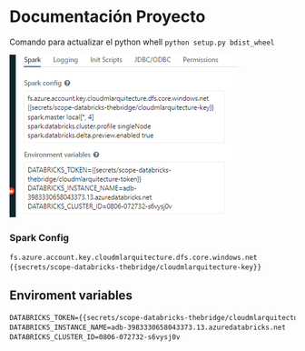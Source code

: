 # Documentación Proyecto

Comando para actualizar el python whell `python setup.py bdist_wheel`

![img.png](img/img.png)

### Spark Config

````txt
fs.azure.account.key.cloudmlarquitecture.dfs.core.windows.net     
{{secrets/scope-databricks-thebridge/cloudmlarquitecture-key}}
````

## Enviroment variables 

````txt
DATABRICKS_TOKEN={{secrets/scope-databricks-thebridge/cloudmlarquitecture-token}}
DATABRICKS_INSTANCE_NAME=adb-3983330658043373.13.azuredatabricks.net
DATABRICKS_CLUSTER_ID=0806-072732-s6vysj0v
````
